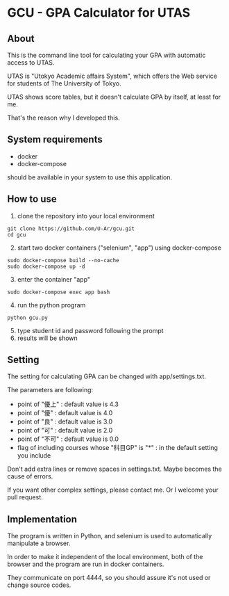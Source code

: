 # GCU - GPA Calculator for UTAS

## About 

This is the command line tool for calculating your GPA with automatic access to UTAS.

UTAS is "Utokyo Academic affairs System", which offers the Web service for students of The University of Tokyo.

UTAS shows score tables, but it doesn't calculate GPA by itself, at least for me.

That's the reason why I developed this.

## System requirements

- docker
- docker-compose

should be available in your system to use this application.

## How to use

1. clone the repository into your local environment
```
git clone https://github.com/U-Ar/gcu.git
cd gcu
```
2. start two docker containers ("selenium", "app") using docker-compose
```
sudo docker-compose build --no-cache
sudo docker-compose up -d
```

3. enter the container "app" 
```
sudo docker-compose exec app bash
```

4. run the python program
```
python gcu.py
```

5. type student id and password following the prompt 
6. results will be shown

## Setting

The setting for calculating GPA can be changed with app/settings.txt.

The parameters are following:
- point of "優上" : default value is 4.3
- point of "優" : default value is 4.0
- point of "良" : default value is 3.0
- point of "可" : default value is 2.0
- point of "不可" : default value is 0.0
- flag of including courses whose "科目GP" is "*" : in the default setting you include

Don't add extra lines or remove spaces in settings.txt. Maybe becomes the cause of errors.

If you want other complex settings, please contact me.
Or I welcome your pull request.

## Implementation

The program is written in Python, and selenium is used to automatically manipulate a browser.

In order to make it independent of the local environment, 
both of the browser and the program are run in docker containers.

They communicate on port 4444, so you should assure it's not used or change source codes.